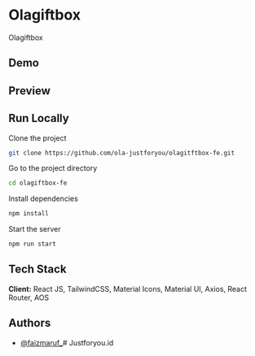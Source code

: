# Olagiftbox

Olagiftbox

## Demo

<!-- https://movie-listapp.netlify.app/ -->

## Preview

<!-- ![App Screenshot](https://res.cloudinary.com/dlmpgu7kw/image/upload/v1678063793/screenshot_lxp3fe.png) -->

## Run Locally

Clone the project

```bash
git clone https://github.com/ola-justforyou/olagitftbox-fe.git
```

Go to the project directory

```bash
cd olagiftbox-fe
```

Install dependencies

```bash
npm install
```

Start the server

```bash
npm run start
```

## Tech Stack

**Client:** React JS, TailwindCSS, Material Icons, Material UI, Axios, React Router, AOS

## Authors

- [@faizmaruf\_](https://www.instagram.com/faizmaruf_/)# Justforyou.id
